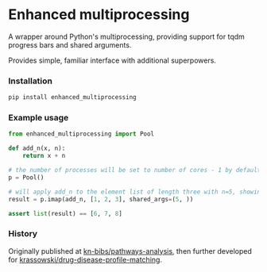# Enhanced multiprocessing

A wrapper around Python's multiprocessing, providing support for tqdm progress bars and shared arguments.

Provides simple, familiar interface with additional superpowers.

### Installation

```bash
pip install enhanced_multiprocessing
```

### Example usage

```python
from enhanced_multiprocessing import Pool

def add_n(x, n):
    return x + n

# the number of processes will be set to number of cores - 1 by default
p = Pool()

# will apply add_n to the element list of length three with n=5, showing a nice progress bar along
result = p.imap(add_n, [1, 2, 3], shared_args=(5, ))

assert list(result) == [6, 7, 8]
```


### History
Originally published at [kn-bibs/pathways-analysis](https://github.com/kn-bibs/pathways-analysis/), then further developed for [krassowski/drug-disease-profile-matching](https://github.com/krassowski/drug-disease-profile-matching).
